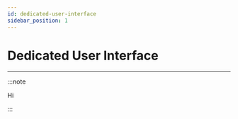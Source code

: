 ```yaml
---
id: dedicated-user-interface
sidebar_position: 1
---
```


# Dedicated User Interface

---------------

:::note

Hi

:::
